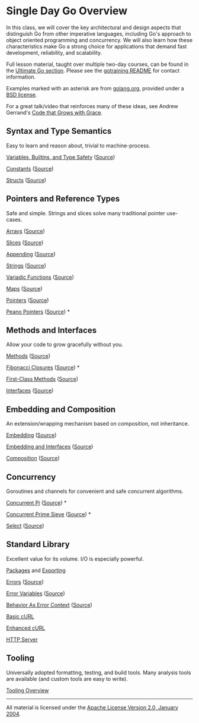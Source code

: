 # Single Day Go Overview

In this class, we will cover the key architectural and design aspects that distinguish Go from other imperative languages, including Go's approach to object oriented programming and concurrency. We will also learn how these characteristics make Go a strong choice for applications that demand fast development, reliability, and scalability.

Full lesson material, taught over multiple two-day courses, can be found in the [Ultimate Go section](../ultimate/README.md). Please see the [gotraining README](../../README.md) for contact information.

Examples marked with an asterisk are from [golang.org](http://golang.org/), provided under a [BSD license](https://golang.org/LICENSE).

For a great talk/video that reinforces many of these ideas, see Andrew Gerrand's [Code that Grows with Grace](https://talks.golang.org/2012/chat.slide).

## Syntax and Type Semantics

Easy to learn and reason about, trivial to machine-process.

[Variables, Builtins, and Type Safety](https://play.golang.org/p/B5mjJKPYLh) ([Source](../../topics/language/variables/example1/example1.go))

[Constants](http://play.golang.org/p/ZHfzj2_Rse) ([Source](misc/consts/main.go))

[Structs](https://play.golang.org/p/TEmOrIxl_P) ([Source](../../topics/language/struct_types/example1/example1.go))

## Pointers and Reference Types

Safe and simple. Strings and slices solve many traditional pointer use-cases.

[Arrays](https://play.golang.org/p/wUzREuHhLY) ([Source](../../topics/language/arrays/example1/example1.go))

[Slices](https://play.golang.org/p/Okc2EZG5_M) ([Source](../../topics/language/slices/example3/example3.go))

[Appending](https://play.golang.org/p/3WKISOXA-L) ([Source](../../topics/language/slices/exercises/exercise1/exercise1.go))

[Strings](https://play.golang.org/p/x0Q5ByzxGS) ([Source](../../topics/language/slices/example6/example6.go))

[Variadic Functions](https://play.golang.org/p/aTGRT1rhoO) ([Source](../../topics/language/slices/example7/example7.go))

[Maps](https://play.golang.org/p/B2klwmqmPZ) ([Source](../../topics/language/maps/example2/example2.go))

[Pointers](https://play.golang.org/p/6GUcA7-x3j) ([Source](../../topics/language/pointers/example2/example2.go))

[Peano Pointers](https://play.golang.org/p/7XdrgbTfZn) ([Source](https://golang.org/doc/play/peano.go)) *

## Methods and Interfaces

Allow your code to grow gracefully without you.

[Methods](https://play.golang.org/p/nxAwTRWk4N) ([Source](../../topics/language/methods/example1/example1.go))

[Fibonacci Closures](https://play.golang.org/p/A0nH96VB4S) ([Source](https://golang.org/doc/play/fib.go)) *

[First-Class Methods](https://play.golang.org/p/UP7qzHN-Au) ([Source](../../topics/language/methods/example3/example3.go))

[Interfaces](https://play.golang.org/p/06fecJbfE4) ([Source](../../topics/language/interfaces/exercises/exercise1/exercise1.go))

## Embedding and Composition

An extension/wrapping mechanism based on composition, not inheritance.

[Embedding](https://play.golang.org/p/QncBd6A5A4) ([Source](../../topics/language/embedding/example2/example2.go))

[Embedding and Interfaces](https://play.golang.org/p/vMEEJ7rOb4) ([Source](../../topics/language/embedding/example3/example3.go))

[Composition](https://play.golang.org/p/ufFSFxCdEs) ([Source](../../topics/api/composition/example4/example4.go))

## Concurrency

Goroutines and channels for convenient and safe concurrent algorithms.

[Concurrent Pi](https://play.golang.org/p/RdbPXQcZHi) ([Source](https://golang.org/doc/play/pi.go)) *

[Concurrent Prime Sieve](https://golang.org/s/prime-sieve) ([Source](https://golang.org/doc/play/sieve.go)) *

[Select](https://play.golang.org/p/TsJSagQawy) ([Source](../../topics/concurrency/channels/example4/example4.go))

## Standard Library

Excellent value for its volume. I/O is especially powerful.

[Packages](../../topics/language/exporting/example5/example5.go) and [Exporting](../../topics/language/exporting/example5/users/users.go)

[Errors](https://play.golang.org/p/aSjTxzNfP2) ([Source](../../topics/api/error_handling/example1/example1.go))

[Error Variables](https://play.golang.org/p/-vBG0m1Scs) ([Source](../../topics/api/error_handling/example2/example2.go))

[Behavior As Error Context](https://play.golang.org/p/Aylgou6Gq0) ([Source](../../topics/api/error_handling/example4/example4.go))

[Basic cURL](misc/curl1/gocurl.go)

[Enhanced cURL](misc/curl2/gocurl.go)

[HTTP Server](misc/serv/serv.go)

## Tooling

Universally adopted formatting, testing, and build tools. Many analysis tools are available (and custom tools are easy to write).

[Tooling Overview](http://go-talks.appspot.com/github.com/xtblog/gotalks/tools.slide)

___
All material is licensed under the [Apache License Version 2.0, January 2004](http://www.apache.org/licenses/LICENSE-2.0).
